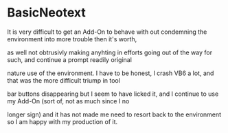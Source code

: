 # BasicNeotext

It is very difficult to get an Add-On to behave with out condemning the environment into more trouble then it's worth,

as well not obtrusivly making anyhting in efforts going out of the way for such, and continue a prompt readily original

nature use of the environment.  I have to be honest, I crash VB6 a lot, and that was the more difficult triump in tool

bar buttons disappearing but I seem to have licked it, and I continue to use my Add-On (sort of, not as much since I no

longer sign) and it has not made me need to resort back to the environment so I am happy with my production of it.

